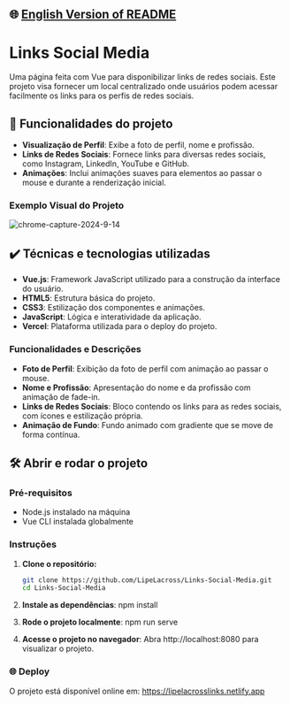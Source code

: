 ## 🌐 [English Version of README](README_EN.md)

# Links Social Media

Uma página feita com Vue para disponibilizar links de redes sociais. Este projeto visa fornecer um local centralizado onde usuários podem acessar facilmente os links para os perfis de redes sociais.

## 🔨 Funcionalidades do projeto

- **Visualização de Perfil**: Exibe a foto de perfil, nome e profissão.
- **Links de Redes Sociais**: Fornece links para diversas redes sociais, como Instagram, LinkedIn, YouTube e GitHub.
- **Animações**: Inclui animações suaves para elementos ao passar o mouse e durante a renderização inicial.

### Exemplo Visual do Projeto

![chrome-capture-2024-9-14](https://github.com/user-attachments/assets/7da67b9d-cb01-46e8-be42-8c2793d31adb)

## ✔️ Técnicas e tecnologias utilizadas

- **Vue.js**: Framework JavaScript utilizado para a construção da interface do usuário.
- **HTML5**: Estrutura básica do projeto.
- **CSS3**: Estilização dos componentes e animações.
- **JavaScript**: Lógica e interatividade da aplicação.
- **Vercel**: Plataforma utilizada para o deploy do projeto.

### Funcionalidades e Descrições

- **Foto de Perfil**: Exibição da foto de perfil com animação ao passar o mouse.
- **Nome e Profissão**: Apresentação do nome e da profissão com animação de fade-in.
- **Links de Redes Sociais**: Bloco contendo os links para as redes sociais, com ícones e estilização própria.
- **Animação de Fundo**: Fundo animado com gradiente que se move de forma contínua.

## 🛠️ Abrir e rodar o projeto

### Pré-requisitos

- Node.js instalado na máquina
- Vue CLI instalada globalmente

### Instruções

1. **Clone o repositório:**

   ```bash
   git clone https://github.com/LipeLacross/Links-Social-Media.git
   cd Links-Social-Media
   ```
2. **Instale as dependências**:
npm install

3. **Rode o projeto localmente**:
npm run serve

4. **Acesse o projeto no navegador**:
Abra http://localhost:8080 para visualizar o projeto.

### 🌐 Deploy
O projeto está disponível online em: https://lipelacrosslinks.netlify.app
